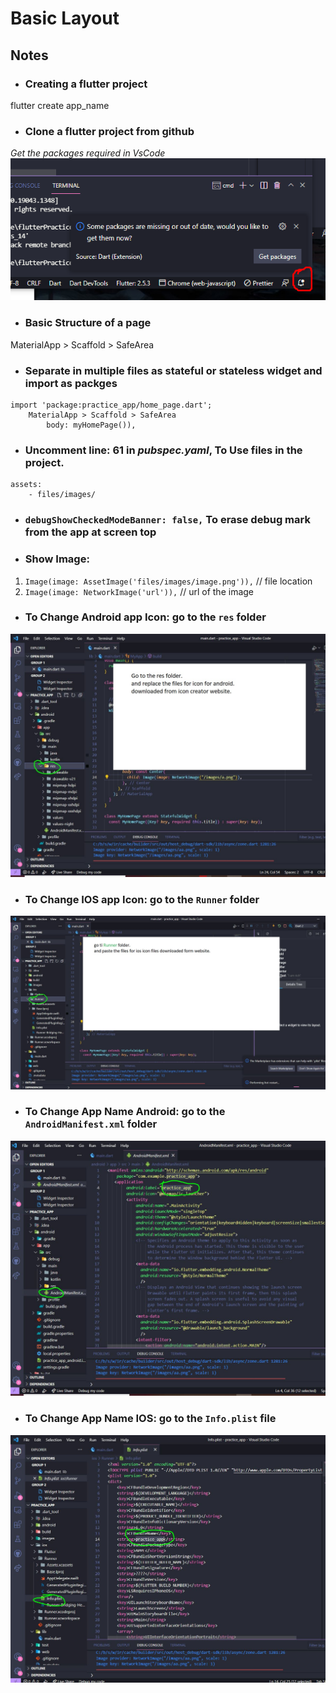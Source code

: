 # Basic Layout

## Notes
 - ### Creating a flutter project 
flutter create app_name
 - ### Clone a flutter project from github
  *Get the packages required in VsCode*
  ![Get packages in VsCode](files/images/getpack.png)
 - ### Basic Structure of a page
MaterialApp > Scaffold > SafeArea
 - ### Separate in multiple files as stateful or stateless widget and import as packges
```
import 'package:practice_app/home_page.dart';
    MaterialApp > Scaffold > SafeArea
        body: myHomePage()),
```
 - ### Uncomment line: 61 in *pubspec.yaml*, To Use files in the project.
```
assets:
    - files/images/
```
 - ### `debugShowCheckedModeBanner: false,` To erase debug mark from the app at screen top

 - ### Show Image:
 1.  `Image(image: AssetImage('files/images/image.png')),` // file location
 2.  `Image(image: NetworkImage('url')),` //  url of the image

 - ### To Change Android app Icon: go to the `res` folder

![Change Icon Android](files/images/ChangeApp_IconAndroid.JPG)

 - ### To Change IOS app Icon: go to the `Runner` folder

![Change Icon IOS](files/images/ChangeApp_Icon_IOS.JPG)


 - ### To Change App Name Android: go to the `AndroidManifest.xml` folder

![Change App Name Android](files/images/ChangeAppNameAndroid.JPG)

 - ### To Change App Name IOS: go to the `Info.plist` file

![Change App Name IOS](files/images/ChangeAppNameIOS.JPG)

